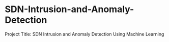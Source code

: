 # SDN-Intrusion-and-Anomaly-Detection
Project Title: SDN Intrusion and Anomaly Detection Using Machine Learning
